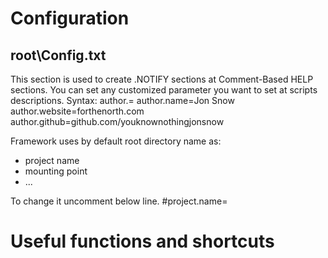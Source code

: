 # Configuration
## root\Config.txt

This section is used to create .NOTIFY sections at Comment-Based HELP sections.
You can set any customized parameter you want to set at scripts descriptions.
Syntax: author.<string>=<string>
author.name=Jon Snow
author.website=forthenorth.com
author.github=github.com/youknownothingjonsnow

Framework uses by default root directory name as:
- project name
- mounting point
- ...

To change it uncomment below line.
#project.name=<string>






# Useful functions and shortcuts 



